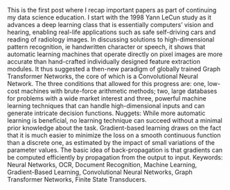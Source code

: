 This is the first post where I recap important papers as part of continuing my data science education.
I start with the 1998 Yann LeCun study as it advances a deep learning class that is essentially computers’ vision and hearing, enabling real-life applications such as safe self-driving cars and reading of radiology images.
In discussing solutions to high-dimensional pattern recognition, ie handwritten character or speech, it shows that automatic learning machines that operate directly on pixel images are more accurate than hand-crafted individually designed feature extraction modules.
It thus suggested a then-new paradigm of globally trained Graph Transformer Networks, the core of which is a Convolutional Neural Network. 
The three conditions that allowed for this progress are: one, low-cost machines with brute-force arithmetic methods; two, large databases for problems with a wide market interest and three, powerful machine learning techniques that can handle high-dimensional inputs and can generate intricate decision functions.
Nuggets:
While more automatic learning is beneficial, no learning technique can succeed without a minimal prior knowledge about the task. 
Gradient-based learning draws on the fact that it is much easier to minimize the loss on a smooth continuous function than a discrete one, as estimated by the impact of small variations of the parameter values.
The basic idea of back-propagation is that gradients can be computed efficiently by propagation from the output to input.
Keywords: Neural Networks, OCR, Document Recognition, Machine Learning, Gradient-Based Learning, Convolutional Neural Networks, Graph Transformer Networks, Finite State Transducers.
